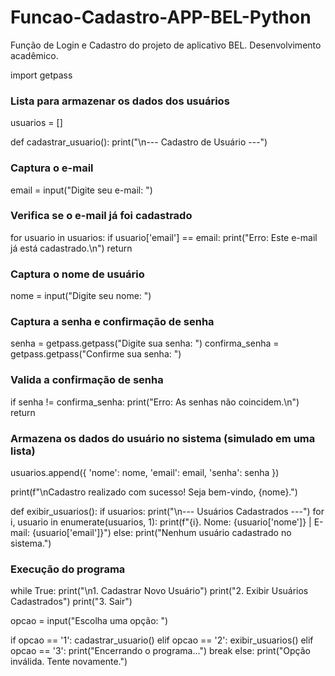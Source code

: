 # Funcao-Cadastro-APP-BEL-Python
Função de Login e Cadastro do projeto de aplicativo BEL. Desenvolvimento acadêmico.

import getpass

### Lista para armazenar os dados dos usuários
usuarios = []

def cadastrar_usuario():
    print("\n--- Cadastro de Usuário ---")

  ### Captura o e-mail
   email = input("Digite seu e-mail: ")
    
  ### Verifica se o e-mail já foi cadastrado
  for usuario in usuarios:
      if usuario['email'] == email:
          print("Erro: Este e-mail já está cadastrado.\n")
          return

   ### Captura o nome de usuário
  nome = input("Digite seu nome: ")

   ### Captura a senha e confirmação de senha
  senha = getpass.getpass("Digite sua senha: ")
   confirma_senha = getpass.getpass("Confirme sua senha: ")

  ### Valida a confirmação de senha
   if senha != confirma_senha:
      print("Erro: As senhas não coincidem.\n")
      return

   ### Armazena os dados do usuário no sistema (simulado em uma lista)
   usuarios.append({
      'nome': nome,
      'email': email,
      'senha': senha
   })

   print(f"\nCadastro realizado com sucesso! Seja bem-vindo, {nome}.")

def exibir_usuarios():
    if usuarios:
        print("\n--- Usuários Cadastrados ---")
        for i, usuario in enumerate(usuarios, 1):
            print(f"{i}. Nome: {usuario['nome']} | E-mail: {usuario['email']}")
    else:
        print("Nenhum usuário cadastrado no sistema.")

### Execução do programa
while True:
    print("\n1. Cadastrar Novo Usuário")
    print("2. Exibir Usuários Cadastrados")
    print("3. Sair")

   opcao = input("Escolha uma opção: ")

   if opcao == '1':
      cadastrar_usuario()
   elif opcao == '2':
       exibir_usuarios()
   elif opcao == '3':
       print("Encerrando o programa...")
       break
   else:
      print("Opção inválida. Tente novamente.")
